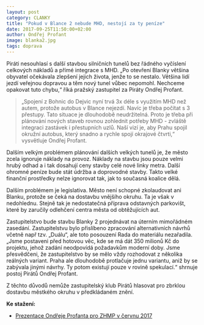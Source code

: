 ```yaml
---
layout: post
category: CLANKY
title: "Pokud v Blance 2 nebude MHD, nestojí za ty peníze"
date: 2017-09-25T11:50:00+02:00
author: Ondřej Profant
image: blanka2.jpg
tags: doprava
---
```


Piráti nesouhlasí s další stavbou silničních tunelů bez řádného vyčíslení celkových nákladů a přímé integrace s MHD.  „Po otevření Blanky většina obyvatel očekávala zlepšení jejich života, jenže to se nestalo. Většina lidí jezdí veřejnou dopravou a těm nový tunel vůbec nepomohl. Nechceme opakovat tuto chybu,“ říká pražský zastupitel za Piráty Ondřej Profant.

> „Spojení z Bohnic do Dejvic nyní trvá 3x déle s využitím MHD než autem, protože autobus v Blance nejezdí. Navíc je třeba počítat s 3 přestupy. Tato situace je dlouhodobě neudržitelná. Proto je třeba při plánování nových staveb rovnou zohlednit potřeby MHD - zvláště integraci zastávek i přestupních uzlů. Naší vizí je, aby Prahu spojil okružní autobus, který snadno a rychle spojí okrajové čtvrti,“ vysvětluje Ondřej Profant.

Dalším velkým problémem plánování dalších velkých tunelů je, že město zcela ignoruje náklady na provoz. Náklady na stavbu jsou pouze velmi hrubý odhad a i tak dosahují ceny stavby celé nové linky metra. Další ohromné peníze bude stát údržba a doprovodné stavby. Takto velké finanční prostředky nelze ignorovat tak, jak to současná koalice dělá. 

Dalším problémem je legislativa. Město není schopné zkolaudovat ani Blanku, protože se čeká na dostavbu vnějšího okruhu. Ta je však v nedohlednu. Stejně tak je nedostatečná příprava odstavných parkovišt, které by zaručily odlehčení centra města od obtěžujících aut.

Zastupitelstvo bude stavbu Blanky 2 projednávat na úterním mimořádném zasedání. Zastupitelstvu bylo přislíbeno zpracování alternativních návrhů včetně např tzv. „Duálu“, ale toto posouzení Rada do materiálu nezařadila. „Jsme postaveni před hotovou věc, kde se má dát 350 milionů Kč do projektu, jehož zadání neodpovídá požadavkům moderní doby. Jsme přesvědčeni, že zastupitelstvo by se mělo vždy rozhodovat z několika reálných variant. Praha ale dlouhodobě protlačuje jednu variantu, aniž by se zabývala jinými návrhy. Ty potom existují pouze v rovině spekulací.“ shrnuje postoj Pirátů Ondřej Profant.

Z těchto důvodů nemůže zastupitelský klub Pirátů hlasovat pro zbrklou dostavbu městkého okruhu v předkládaném znění.

**Ke stažení:**

- [Prezentace Ondřeje Profanta pro ZHMP v červnu 2017](https://github.com/Kedrigern/prezentace-cs/raw/master/mestsky-okruh/mo-zhmp.pdf)
